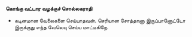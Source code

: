 **கொங்கு வட்டார வழக்குச் சொல்லகராதி**
- கடினமான வேலைகளை செய்யாதவன். செரியான சோத்தானா இருப்பானோட்டோ இருக்குது எந்த வேலெயு செய்ய மாட்டீகிறே.

